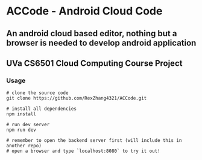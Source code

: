 # ACCode - Android Cloud Code
## An android cloud based editor, nothing but a browser is needed to develop android application

## UVa CS6501 Cloud Computing Course Project

### Usage
```
# clone the source code
git clone https://github.com/RexZhang4321/ACCode.git

# install all dependencies
npm install

# run dev server
npm run dev

# remember to open the backend server first (will include this in another repo)
# open a browser and type `localhost:8080` to try it out!
```